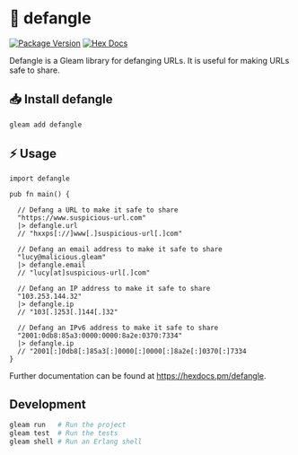# 🦇 defangle

[![Package Version](https://img.shields.io/hexpm/v/defangle)](https://hex.pm/packages/defangle)
[![Hex Docs](https://img.shields.io/badge/hex-docs-ffaff3)](https://hexdocs.pm/defangle/)

Defangle is a Gleam library for defanging URLs. It is useful for making URLs safe to share.

## 📥 Install defangle

```sh
gleam add defangle
```

## ⚡ Usage

```gleam
import defangle

pub fn main() {
  
  // Defang a URL to make it safe to share
  "https://www.suspicious-url.com"
  |> defangle.url
  // "hxxps[://]www[.]suspicious-url[.]com"

  // Defang an email address to make it safe to share
  "lucy@malicious.gleam"
  |> defangle.email
  // "lucy[at]suspicious-url[.]com"

  // Defang an IP address to make it safe to share
  "103.253.144.32"
  |> defangle.ip
  // "103[.]253[.]144[.]32"
  
  // Defang an IPv6 address to make it safe to share
  "2001:0db8:85a3:0000:0000:8a2e:0370:7334"
  |> defangle.ip
  // "2001[:]0db8[:]85a3[:]0000[:]0000[:]8a2e[:]0370[:]7334
}
```

Further documentation can be found at <https://hexdocs.pm/defangle>.

## Development

```sh
gleam run   # Run the project
gleam test  # Run the tests
gleam shell # Run an Erlang shell
```
